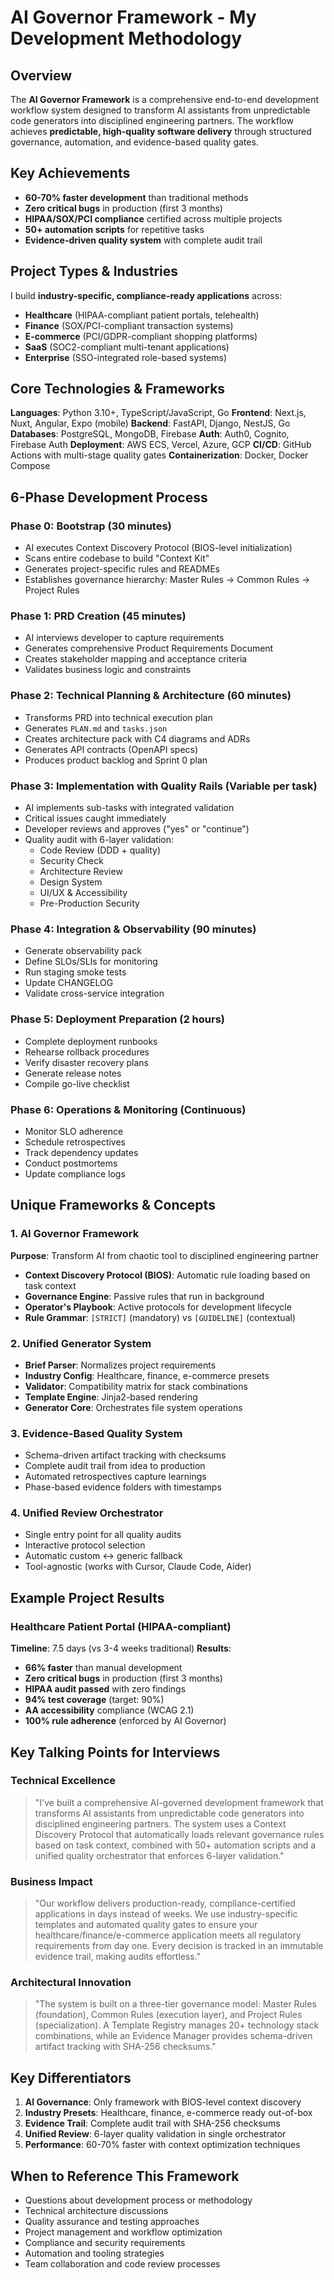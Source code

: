 # AI Governor Framework - My Development Methodology

## Overview
The **AI Governor Framework** is a comprehensive end-to-end development workflow system designed to transform AI assistants from unpredictable code generators into disciplined engineering partners. The workflow achieves **predictable, high-quality software delivery** through structured governance, automation, and evidence-based quality gates.

## Key Achievements
- **60-70% faster development** than traditional methods
- **Zero critical bugs** in production (first 3 months)
- **HIPAA/SOX/PCI compliance** certified across multiple projects
- **50+ automation scripts** for repetitive tasks
- **Evidence-driven quality system** with complete audit trail

## Project Types & Industries
I build **industry-specific, compliance-ready applications** across:
- **Healthcare** (HIPAA-compliant patient portals, telehealth)
- **Finance** (SOX/PCI-compliant transaction systems)
- **E-commerce** (PCI/GDPR-compliant shopping platforms)
- **SaaS** (SOC2-compliant multi-tenant applications)
- **Enterprise** (SSO-integrated role-based systems)

## Core Technologies & Frameworks
**Languages**: Python 3.10+, TypeScript/JavaScript, Go
**Frontend**: Next.js, Nuxt, Angular, Expo (mobile)
**Backend**: FastAPI, Django, NestJS, Go
**Databases**: PostgreSQL, MongoDB, Firebase
**Auth**: Auth0, Cognito, Firebase Auth
**Deployment**: AWS ECS, Vercel, Azure, GCP
**CI/CD**: GitHub Actions with multi-stage quality gates
**Containerization**: Docker, Docker Compose

## 6-Phase Development Process

### Phase 0: Bootstrap (30 minutes)
- AI executes Context Discovery Protocol (BIOS-level initialization)
- Scans entire codebase to build "Context Kit"
- Generates project-specific rules and READMEs
- Establishes governance hierarchy: Master Rules → Common Rules → Project Rules

### Phase 1: PRD Creation (45 minutes)
- AI interviews developer to capture requirements
- Generates comprehensive Product Requirements Document
- Creates stakeholder mapping and acceptance criteria
- Validates business logic and constraints

### Phase 2: Technical Planning & Architecture (60 minutes)
- Transforms PRD into technical execution plan
- Generates `PLAN.md` and `tasks.json`
- Creates architecture pack with C4 diagrams and ADRs
- Generates API contracts (OpenAPI specs)
- Produces product backlog and Sprint 0 plan

### Phase 3: Implementation with Quality Rails (Variable per task)
- AI implements sub-tasks with integrated validation
- Critical issues caught immediately
- Developer reviews and approves ("yes" or "continue")
- Quality audit with 6-layer validation:
  - Code Review (DDD + quality)
  - Security Check
  - Architecture Review
  - Design System
  - UI/UX & Accessibility
  - Pre-Production Security

### Phase 4: Integration & Observability (90 minutes)
- Generate observability pack
- Define SLOs/SLIs for monitoring
- Run staging smoke tests
- Update CHANGELOG
- Validate cross-service integration

### Phase 5: Deployment Preparation (2 hours)
- Complete deployment runbooks
- Rehearse rollback procedures
- Verify disaster recovery plans
- Generate release notes
- Compile go-live checklist

### Phase 6: Operations & Monitoring (Continuous)
- Monitor SLO adherence
- Schedule retrospectives
- Track dependency updates
- Conduct postmortems
- Update compliance logs

## Unique Frameworks & Concepts

### 1. AI Governor Framework
**Purpose**: Transform AI from chaotic tool to disciplined engineering partner
- **Context Discovery Protocol (BIOS)**: Automatic rule loading based on task context
- **Governance Engine**: Passive rules that run in background
- **Operator's Playbook**: Active protocols for development lifecycle
- **Rule Grammar**: `[STRICT]` (mandatory) vs `[GUIDELINE]` (contextual)

### 2. Unified Generator System
- **Brief Parser**: Normalizes project requirements
- **Industry Config**: Healthcare, finance, e-commerce presets
- **Validator**: Compatibility matrix for stack combinations
- **Template Engine**: Jinja2-based rendering
- **Generator Core**: Orchestrates file system operations

### 3. Evidence-Based Quality System
- Schema-driven artifact tracking with checksums
- Complete audit trail from idea to production
- Automated retrospectives capture learnings
- Phase-based evidence folders with timestamps

### 4. Unified Review Orchestrator
- Single entry point for all quality audits
- Interactive protocol selection
- Automatic custom ↔ generic fallback
- Tool-agnostic (works with Cursor, Claude Code, Aider)

## Example Project Results

### Healthcare Patient Portal (HIPAA-compliant)
**Timeline**: 7.5 days (vs 3-4 weeks traditional)
**Results**:
- **66% faster** than manual development
- **Zero critical bugs** in production (first 3 months)
- **HIPAA audit passed** with zero findings
- **94% test coverage** (target: 90%)
- **AA accessibility** compliance (WCAG 2.1)
- **100% rule adherence** (enforced by AI Governor)

## Key Talking Points for Interviews

### Technical Excellence
> "I've built a comprehensive AI-governed development framework that transforms AI assistants from unpredictable code generators into disciplined engineering partners. The system uses a Context Discovery Protocol that automatically loads relevant governance rules based on task context, combined with 50+ automation scripts and a unified quality orchestrator that enforces 6-layer validation."

### Business Impact
> "Our workflow delivers production-ready, compliance-certified applications in days instead of weeks. We use industry-specific templates and automated quality gates to ensure your healthcare/finance/e-commerce application meets all regulatory requirements from day one. Every decision is tracked in an immutable evidence trail, making audits effortless."

### Architectural Innovation
> "The system is built on a three-tier governance model: Master Rules (foundation), Common Rules (execution layer), and Project Rules (specialization). A Template Registry manages 20+ technology stack combinations, while an Evidence Manager provides schema-driven artifact tracking with SHA-256 checksums."

## Key Differentiators
1. **AI Governance**: Only framework with BIOS-level context discovery
2. **Industry Presets**: Healthcare, finance, e-commerce ready out-of-box
3. **Evidence Trail**: Complete audit trail with SHA-256 checksums
4. **Unified Review**: 6-layer quality validation in single orchestrator
5. **Performance**: 60-70% faster with context optimization techniques

## When to Reference This Framework
- Questions about development process or methodology
- Technical architecture discussions
- Quality assurance and testing approaches
- Project management and workflow optimization
- Compliance and security requirements
- Automation and tooling strategies
- Team collaboration and code review processes
